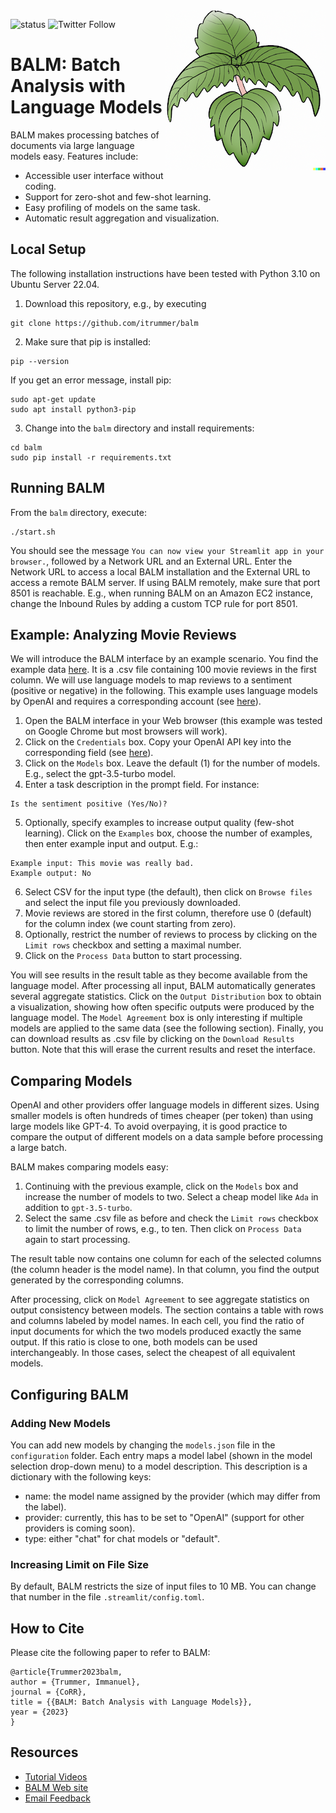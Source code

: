 <img align='right' src='https://github.com/itrummer/balm/blob/4b8ff60487d34f5a1e33861616d8e8f793c860a9/pictures/balm2.png' width='256'>

![status](https://img.shields.io/badge/status-up-brightgreen) ![Twitter Follow](https://img.shields.io/twitter/follow/:ImmanuelTrummer)


# BALM: Batch Analysis with Language Models

BALM makes processing batches of documents via large language models easy. Features include:
- Accessible user interface without coding.
- Support for zero-shot and few-shot learning.
- Easy profiling of models on the same task.
- Automatic result aggregation and visualization.

## Local Setup

The following installation instructions have been tested with Python 3.10 on Ubuntu Server 22.04.

1. Download this repository, e.g., by executing 
```
git clone https://github.com/itrummer/balm
```
2. Make sure that pip is installed:
```
pip --version
```
If you get an error message, install pip:
```
sudo apt-get update
sudo apt install python3-pip
```
3. Change into the `balm` directory and install requirements:
```
cd balm
sudo pip install -r requirements.txt
```

## Running BALM

From the `balm` directory, execute:
```
./start.sh
```
You should see the message `You can now view your Streamlit app in your browser.`, followed by a Network URL and an External URL. Enter the Network URL to access a local BALM installation and the External URL to access a remote BALM server. If using BALM remotely, make sure that port 8501 is reachable. E.g., when running BALM on an Amazon EC2 instance, change the Inbound Rules by adding a custom TCP rule for port 8501.

## Example: Analyzing Movie Reviews

We will introduce the BALM interface by an example scenario. You find the example data [here](https://drive.google.com/file/d/1pLtLcOSVsTjrMrHq27RzcYg8NdldV0CU/view?usp=sharing). It is a .csv file containing 100 movie reviews in the first column. We will use language models to map reviews to a sentiment (positive or negative) in the following. This example uses language models by OpenAI and requires a corresponding account (see [here](https://platform.openai.com/signup)).

1. Open the BALM interface in your Web browser (this example was tested on Google Chrome but most browsers will work).
2. Click on the `Credentials` box. Copy your OpenAI API key into the corresponding field (see [here](https://help.openai.com/en/articles/4936850-where-do-i-find-my-secret-api-key)).
3. Click on the `Models` box. Leave the default (1) for the number of models. E.g., select the gpt-3.5-turbo model.
4. Enter a task description in the prompt field. For instance:
```
Is the sentiment positive (Yes/No)?
```
5. Optionally, specify examples to increase output quality (few-shot learning). Click on the `Examples` box, choose the number of examples, then enter example input and output. E.g.:
```
Example input: This movie was really bad.
Example output: No
```
6. Select CSV for the input type (the default), then click on `Browse files` and select the input file you previously downloaded.
7. Movie reviews are stored in the first column, therefore use 0 (default) for the column index (we count starting from zero).
8. Optionally, restrict the number of reviews to process by clicking on the `Limit rows` checkbox and setting a maximal number.
9. Click on the `Process Data` button to start processing.

You will see results in the result table as they become available from the language model. After processing all input, BALM automatically generates several aggregate statistics. Click on the `Output Distribution` box to obtain a visualization, showing how often specific outputs were produced by the language model. The `Model Agreement` box is only interesting if multiple models are applied to the same data (see the following section). Finally, you can download results as .csv file by clicking on the `Download Results` button. Note that this will erase the current results and reset the interface.

## Comparing Models

OpenAI and other providers offer language models in different sizes. Using smaller models is often hundreds of times cheaper (per token) than using large models like GPT-4. To avoid overpaying, it is good practice to compare the output of different models on a data sample before processing a large batch.

BALM makes comparing models easy:
1. Continuing with the previous example, click on the `Models` box and increase the number of models to two. Select a cheap model like `Ada` in addition to `gpt-3.5-turbo`.
2. Select the same .csv file as before and check the `Limit rows` checkbox to limit the number of rows, e.g., to ten. Then click on `Process Data` again to start processing.

The result table now contains one column for each of the selected columns (the column header is the model name). In that column, you find the output generated by the corresponding columns. 

After processing, click on `Model Agreement` to see aggregate statistics on output consistency between models. The section contains a table with rows and columns labeled by model names. In each cell, you find the ratio of input documents for which the two models produced exactly the same output. If this ratio is close to one, both models can be used interchangeably. In those cases, select the cheapest of all equivalent models.

## Configuring BALM

### Adding New Models

You can add new models by changing the `models.json` file in the `configuration` folder. Each entry maps a model label (shown in the model selection drop-down menu) to a model description. This description is a dictionary with the following keys:
- name: the model name assigned by the provider (which may differ from the label).
- provider: currently, this has to be set to "OpenAI" (support for other providers is coming soon).
- type: either "chat" for chat models or "default".

### Increasing Limit on File Size

By default, BALM restricts the size of input files to 10 MB. You can change that number in the file `.streamlit/config.toml`.

## How to Cite

Please cite the following paper to refer to BALM:

```
@article{Trummer2023balm,
author = {Trummer, Immanuel},
journal = {CoRR},
title = {{BALM: Batch Analysis with Language Models}},
year = {2023}
}
```

## Resources

- [Tutorial Videos](https://www.youtube.com/channel/UCRPom3J1CUThzJIJ5jk77eA)
- [BALM Web site]()
- [Email Feedback](mailto:balmframework@gmail.com?subject=BALM)
